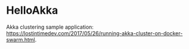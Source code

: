 HelloAkka
=========

Akka clustering sample application: https://lostintimedev.com/2017/05/26/running-akka-cluster-on-docker-swarm.html.
